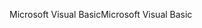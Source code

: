 <span data-ttu-id="f6601-101">Microsoft Visual Basic</span><span class="sxs-lookup"><span data-stu-id="f6601-101">Microsoft Visual Basic</span></span>